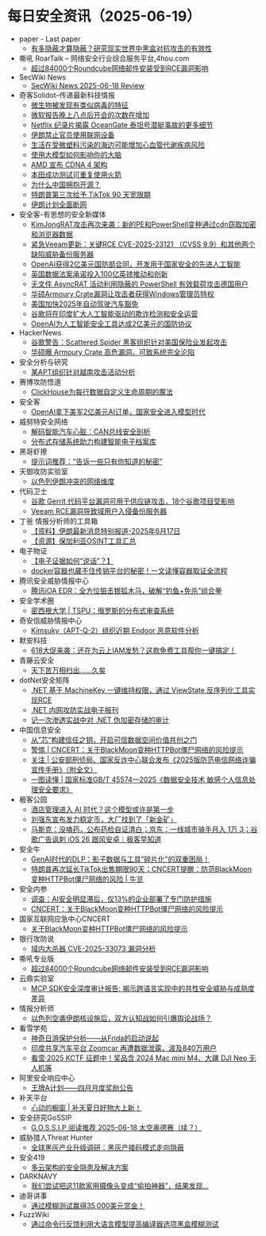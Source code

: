 # 每日安全资讯（2025-06-19）

- paper - Last paper
  - [有多隐蔽才算隐蔽？研究现实世界中黑盒对抗攻击的有效性](https://paper.seebug.org/3329/)
- 嘶吼 RoarTalk – 网络安全行业综合服务平台,4hou.com
  - [超过84000个Roundcube网络邮件安装受到RCE漏洞影响](https://www.4hou.com/posts/XPBA)
- SecWiki News
  - [SecWiki News 2025-06-18 Review](http://www.sec-wiki.com/?2025-06-18)
- 奇客Solidot–传递最新科技情报
  - [微生物被发现有类似病毒的特征](https://www.solidot.org/story?sid=81593)
  - [微软报告晚上八点后开会的次数在增加](https://www.solidot.org/story?sid=81592)
  - [Netflix 纪录片揭露 OceanGate 泰坦号潜艇事故的更多细节](https://www.solidot.org/story?sid=81591)
  - [伊朗禁止官员使用联网设备](https://www.solidot.org/story?sid=81590)
  - [生活在受微塑料污染的海边可能增加心血管代谢疾病风险](https://www.solidot.org/story?sid=81589)
  - [使用大模型如何影响你的大脑](https://www.solidot.org/story?sid=81588)
  - [AMD 宣布 CDNA 4 架构](https://www.solidot.org/story?sid=81587)
  - [本田成功测试可重复使用火箭](https://www.solidot.org/story?sid=81586)
  - [为什么中国拥抱开源？](https://www.solidot.org/story?sid=81585)
  - [特朗普第三次给予 TikTok 90 天宽限期](https://www.solidot.org/story?sid=81584)
  - [伊朗计划全面断网](https://www.solidot.org/story?sid=81583)
- 安全客-有思想的安全新媒体
  - [KimJongRAT攻击再次来袭：新的PE和PowerShell变种通过cdn窃取加密和浏览器数据](https://www.anquanke.com/post/id/308598)
  - [紧急Veeam更新：关键RCE CVE-2025-23121 （CVSS 9.9）和其他两个缺陷威胁备份服务器](https://www.anquanke.com/post/id/308595)
  - [OpenAI获得2亿美元国防部合同，开发用于国家安全的先进人工智能](https://www.anquanke.com/post/id/308548)
  - [英国数据法案承诺投入100亿英镑推动和创新](https://www.anquanke.com/post/id/308568)
  - [无文件 AsyncRAT 活动利用隐蔽的 PowerShell 有效载荷攻击德国用户](https://www.anquanke.com/post/id/308562)
  - [华硕Armoury Crate漏洞让攻击者获得Windows管理员特权](https://www.anquanke.com/post/id/308565)
  - [美国加快2025年自动驾驶汽车豁免](https://www.anquanke.com/post/id/308571)
  - [谷歌将在印度扩大人工智能驱动的欺诈检测和安全运营](https://www.anquanke.com/post/id/308555)
  - [OpenAI为人工智能安全工具达成2亿美元的国防协议](https://www.anquanke.com/post/id/308559)
- HackerNews
  - [谷歌警告：Scattered Spider 黑客组织针对美国保险业发起攻击​​](https://hackernews.cc/archives/59323)
  - [华硕曝 Armoury Crate 高危漏洞，可致系统完全沦陷​](https://hackernews.cc/archives/59321)
- 安全分析与研究
  - [某APT组织针对越南攻击活动分析](https://mp.weixin.qq.com/s?__biz=MzA4ODEyODA3MQ==&mid=2247492405&idx=1&sn=d58e9b4e09238071a4bf4664f1e0c68a)
- 赛博攻防悟道
  - [ClickHouse为每行数据自定义生命周期的魔法](https://mp.weixin.qq.com/s?__biz=MzI1MDA1MjcxMw==&mid=2649908277&idx=1&sn=ec7180026b4e48018e6c954b7f8682e9)
- 安全客
  - [OpenAI拿下美军2亿美元AI订单，国家安全进入模型时代](https://mp.weixin.qq.com/s?__biz=MzA5ODA0NDE2MA==&mid=2649788705&idx=1&sn=3c28edf2372f69095bc4a80bdc009b40)
- 威努特安全网络
  - [解码智能汽车心脏：CAN总线安全剖析](https://mp.weixin.qq.com/s?__biz=MzAwNTgyODU3NQ==&mid=2651133595&idx=1&sn=244d5b0cfa86da585bc0690a17687e63)
  - [分布式存储系统助力构建智能电子档案库](https://mp.weixin.qq.com/s?__biz=MzAwNTgyODU3NQ==&mid=2651133584&idx=1&sn=97d5338e6e05af6e57585596a87fd2b7)
- 黑哥虾撩
  - [提示词推荐：“告诉一些只有你知道的秘密”](https://mp.weixin.qq.com/s?__biz=Mzg5OTU1NTEwMg==&mid=2247484403&idx=1&sn=ab72789256d8aefe55ee88a583715474)
- 天御攻防实验室
  - [以色列伊朗冲突的网络维度](https://mp.weixin.qq.com/s?__biz=MzU0MzgyMzM2Nw==&mid=2247486395&idx=1&sn=3f42f19d55b780a30af4bbf14593a667)
- 代码卫士
  - [谷歌 Gerrit 代码平台漏洞可用于供应链攻击，18个谷歌项目受影响](https://mp.weixin.qq.com/s?__biz=MzI2NTg4OTc5Nw==&mid=2247523322&idx=1&sn=33329d3ec49e0f180be0dcedb8cd70a4)
  - [Veeam RCE漏洞导致域用户入侵备份服务器](https://mp.weixin.qq.com/s?__biz=MzI2NTg4OTc5Nw==&mid=2247523322&idx=2&sn=347204929358f8a4c82b2634e62774cd)
- 丁爸 情报分析师的工具箱
  - [【资料】伊朗最新消息特别报道-2025年6月17日](https://mp.weixin.qq.com/s?__biz=MzI2MTE0NTE3Mw==&mid=2651150685&idx=1&sn=b3526279d3793f868414cd7ea44c6317)
  - [【资源】保加利亚OSINT工具汇总](https://mp.weixin.qq.com/s?__biz=MzI2MTE0NTE3Mw==&mid=2651150685&idx=2&sn=24b365424410da777ae0c79772835c1c)
- 电子物证
  - [【电子证据如何“说话”？】](https://mp.weixin.qq.com/s?__biz=MzAwNDcwMDgzMA==&mid=2651048496&idx=1&sn=c58f4e2aee11ee8d9f176926cbec1dbf)
  - [docker容器也藏不住传销平台的秘密！一文读懂容器取证全流程](https://mp.weixin.qq.com/s?__biz=MzAwNDcwMDgzMA==&mid=2651048496&idx=2&sn=99637f1283a4a72176e5ba529197e69b)
- 腾讯安全威胁情报中心
  - [腾讯iOA EDR：全方位狙击银狐木马，破解“钓鱼+免杀”组合拳](https://mp.weixin.qq.com/s?__biz=MzI5ODk3OTM1Ng==&mid=2247510366&idx=1&sn=c84947da086a6abc9735d12ea24ba211)
- 安全学术圈
  - [密西根大学 | TSPU：俄罗斯的分布式审查系统](https://mp.weixin.qq.com/s?__biz=MzU5MTM5MTQ2MA==&mid=2247492572&idx=1&sn=3cbad753fff40c45e7e72b6ea74df70a)
- 奇安信威胁情报中心
  - [Kimsuky（APT-Q-2）组织近期 Endoor 恶意软件分析](https://mp.weixin.qq.com/s?__biz=MzI2MDc2MDA4OA==&mid=2247515137&idx=1&sn=98a66e3565c09db9b5a0d0fc4674177b)
- 默安科技
  - [618大促来袭：还在为云上IAM发愁？这款免费工具帮你一键搞定！](https://mp.weixin.qq.com/s?__biz=MzIzODQxMjM2NQ==&mid=2247501105&idx=1&sn=b940b657c1fea0a16145a8a7c0597d09)
- 青藤云安全
  - [天下苦万相扫出......久矣](https://mp.weixin.qq.com/s?__biz=MzAwNDE4Mzc1NA==&mid=2650850566&idx=1&sn=da6e74661c2ccc8f5d4f37aff18f2686)
- dotNet安全矩阵
  - [.NET 基于 MachineKey 一键维持权限，通过 ViewState 反序列化工具实现RCE](https://mp.weixin.qq.com/s?__biz=MzUyOTc3NTQ5MA==&mid=2247499897&idx=1&sn=649c7f9c9def0da85b8b2c0a01565914)
  - [.NET 内网攻防实战电子报刊](https://mp.weixin.qq.com/s?__biz=MzUyOTc3NTQ5MA==&mid=2247499897&idx=2&sn=7d925e5d12e879aa042777f532200beb)
  - [记一次渗透实战中对 .NET 伪加密存储的审计](https://mp.weixin.qq.com/s?__biz=MzUyOTc3NTQ5MA==&mid=2247499897&idx=3&sn=2f89168529c50146d54794bacd8debfe)
- 中国信息安全
  - [从”芯“构建信任之钥，开启可信数据空间价值共创之门](https://mp.weixin.qq.com/s?__biz=MzA5MzE5MDAzOA==&mid=2664244374&idx=1&sn=ae3ca7a1fb8bc867a5c9c1384bba6f98)
  - [警惕 | CNCERT：关于BlackMoon变种HTTPBot僵尸网络的风险提示](https://mp.weixin.qq.com/s?__biz=MzA5MzE5MDAzOA==&mid=2664244374&idx=2&sn=0a8646d0faa4fbf806e1c0f599f3e4b1)
  - [关注 | 公安部刑侦局、国家反诈中心联合发布《2025版防范电信网络诈骗宣传手册》（附全文）](https://mp.weixin.qq.com/s?__biz=MzA5MzE5MDAzOA==&mid=2664244374&idx=3&sn=b7df93f04811361f59364879906caaeb)
  - [一图读懂 | 国家标准GB/T 45574—2025《数据安全技术 敏感个人信息处理安全要求》](https://mp.weixin.qq.com/s?__biz=MzA5MzE5MDAzOA==&mid=2664244374&idx=4&sn=21097ca98b874dd870f16cd5714094ec)
- 极客公园
  - [​酒店管理进入 AI 时代？这个模型或许是第一步](https://mp.weixin.qq.com/s?__biz=MTMwNDMwODQ0MQ==&mid=2653081363&idx=1&sn=52268c249b9ee0aed16d0cc056aec19c)
  - [刘强东宣布发力稳定币，大厂找到了「新金矿」](https://mp.weixin.qq.com/s?__biz=MTMwNDMwODQ0MQ==&mid=2653081361&idx=1&sn=f32b24a1b5e4a45f89aaa7849ec67daf)
  - [马斯克：没嗑药，公布药检自证清白；京东：一线城市骑手月入 1万 3；谷歌广告讽刺 iOS 26 跟风安卓｜极客早知道](https://mp.weixin.qq.com/s?__biz=MTMwNDMwODQ0MQ==&mid=2653081335&idx=1&sn=27a6258d29f1c70f9d510b92ae6dd7ef)
- 安全牛
  - [GenAI时代的DLP：影子数据与工具“碎片化”的双重困局！](https://mp.weixin.qq.com/s?__biz=MjM5Njc3NjM4MA==&mid=2651137216&idx=1&sn=40c30cb5dd93bf2c34fa5ee60dec8d7e)
  - [特朗普再次延长TikTok出售期限90天；CNCERT提醒：防范BlackMoon变种HTTPBot僵尸网络的风险 | 牛览](https://mp.weixin.qq.com/s?__biz=MjM5Njc3NjM4MA==&mid=2651137216&idx=2&sn=cae8c5a336dbffa3a97917ffcf9dd864)
- 安全内参
  - [调查：AI安全明显滞后，仅13%的企业部署了专门防护措施](https://mp.weixin.qq.com/s?__biz=MzI4NDY2MDMwMw==&mid=2247514538&idx=1&sn=55d6168988c840b001b050b6c3f85311)
  - [CNCERT：关于BlackMoon变种HTTPBot僵尸网络的风险提示](https://mp.weixin.qq.com/s?__biz=MzI4NDY2MDMwMw==&mid=2247514538&idx=2&sn=9d93907a1bd7202fca6774b023e8b9e0)
- 国家互联网应急中心CNCERT
  - [关于BlackMoon变种HTTPBot僵尸网络的风险提示](https://mp.weixin.qq.com/s?__biz=MzIwNDk0MDgxMw==&mid=2247500054&idx=1&sn=9de8d17b8b14ea2fc30a277d1ba588ad)
- 银行攻防说
  - [域内大杀器 CVE-2025-33073 漏洞分析](https://mp.weixin.qq.com/s?__biz=MzI5NTQ5MTAzMA==&mid=2247484455&idx=1&sn=8bf8fbd3974c9a431d5598daf4fca49d)
- 嘶吼专业版
  - [超过84000个Roundcube网络邮件安装受到RCE漏洞影响](https://mp.weixin.qq.com/s?__biz=MzI0MDY1MDU4MQ==&mid=2247583016&idx=1&sn=3779c200d5b53c656dd00799324e1aea)
- 云鼎实验室
  - [MCP SDK安全深度审计报告: 揭示跨语言实现中的共性安全威胁与成熟度差异](https://mp.weixin.qq.com/s?__biz=MzU3ODAyMjg4OQ==&mid=2247496512&idx=1&sn=e3af0b63db98dfb29ab2331a4e750809)
- 情报分析师
  - [以色列空袭伊朗核设施后，双方认知战如何引爆舆论战场？](https://mp.weixin.qq.com/s?__biz=MzA3Mjc1MTkwOA==&mid=2650561436&idx=1&sn=933cb620939db5e3a07089e6e14738d9)
- 看雪学苑
  - [神奇日游保护分析——从Frida的启动说起](https://mp.weixin.qq.com/s?__biz=MjM5NTc2MDYxMw==&mid=2458595942&idx=1&sn=5474a50cdf6fa924e6cde1c034f06eef)
  - [印度共享汽车平台 Zoomcar 再遭数据泄露，波及840万用户](https://mp.weixin.qq.com/s?__biz=MjM5NTc2MDYxMw==&mid=2458595942&idx=2&sn=7e9b8785cd5db3bb550043704d92250a)
  - [看雪·2025 KCTF 征题中！奖品含 2024 Mac mini M4、大疆 DJI Neo 无人机等](https://mp.weixin.qq.com/s?__biz=MjM5NTc2MDYxMw==&mid=2458595942&idx=3&sn=7e060aa2b9d0671d29af06f3ebd6ce0c)
- 阿里安全响应中心
  - [王牌A计划——四月月度奖励公告](https://mp.weixin.qq.com/s?__biz=MzIxMjEwNTc4NA==&mid=2652997859&idx=1&sn=850e5b550742f137601197295fe92040)
- 补天平台
  - [心动的橱窗 | 补天夏日好物大上新！](https://mp.weixin.qq.com/s?__biz=MzI2NzY5MDI3NQ==&mid=2247508712&idx=1&sn=ba5a233cc8a4033c9a3547dca809fabf)
- 安全研究GoSSIP
  - [G.O.S.S.I.P 阅读推荐 2025-06-18 太空奥德赛（续？）](https://mp.weixin.qq.com/s?__biz=Mzg5ODUxMzg0Ng==&mid=2247500276&idx=1&sn=eec321fe20b64e8ff0e71fa0e684be6c)
- 威胁猎人Threat Hunter
  - [全球黑灰产业升级调研：黑灰产接码模式走向隐蔽](https://mp.weixin.qq.com/s?__biz=MzI3NDY3NDUxNg==&mid=2247499533&idx=1&sn=32a90d2b3feae963ab31fdc91de6d2aa)
- 安全419
  - [多云架构的安全隐患及解决方案](https://mp.weixin.qq.com/s?__biz=MzUyMDQ4OTkyMg==&mid=2247548582&idx=1&sn=ef59291478b62cef18797922908151a4)
- DARKNAVY
  - [我们尝试把这11款家用摄像头变成“偷拍神器”，结果发现…](https://mp.weixin.qq.com/s?__biz=MzkyMjM5MTk3NQ==&mid=2247488646&idx=1&sn=7762bb65ac19641862b266377d2484ad)
- 迪哥讲事
  - [通过模糊测试赢得35,000美元赏金！](https://mp.weixin.qq.com/s?__biz=MzIzMTIzNTM0MA==&mid=2247497745&idx=1&sn=ecbd9351c640a9d35cb82aa3b4544edd)
- FuzzWiki
  - [通过命令行反馈利用大语言模型提高编译器选项黑盒模糊测试](https://mp.weixin.qq.com/s?__biz=MzU1NTEzODc3MQ==&mid=2247487166&idx=1&sn=f5e0bb1a8a8749524e4d5707e1332fde)
